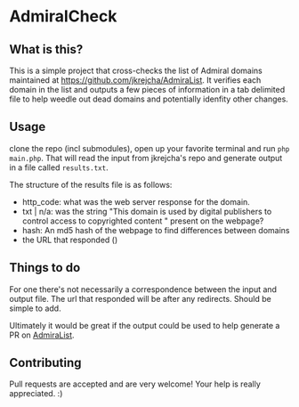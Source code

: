 # AdmiralCheck

## What is this?

This is a simple project that cross-checks the list of Admiral domains maintained at https://github.com/jkrejcha/AdmiraList. It verifies each domain in the list and outputs a few pieces of information in a tab delimited file to help weedle out dead domains and potentially idenfity other changes.

## Usage
clone the repo (incl submodules), open up your favorite terminal and run `php main.php`. That will read the input from jkrejcha's repo and generate output in a file called `results.txt`. 

The structure of the results file is as follows:
- http_code: what was the web server response for the domain.
- txt | n/a: was the string "This domain is used by digital publishers to control access to copyrighted content " present on the webpage?
- hash: An md5 hash of the webpage to find differences between domains
- the URL that responded ()

## Things to do

For one there's not necessarily a correspondence between the input and output file. The url that responded will be after any redirects. Should be simple to add.

Ultimately it would be great if the output could be used to help generate a PR on [AdmiraList](https://github.com/jkrejcha/AdmiraList).

## Contributing

Pull requests are accepted and are very welcome! Your help is really appreciated. :)